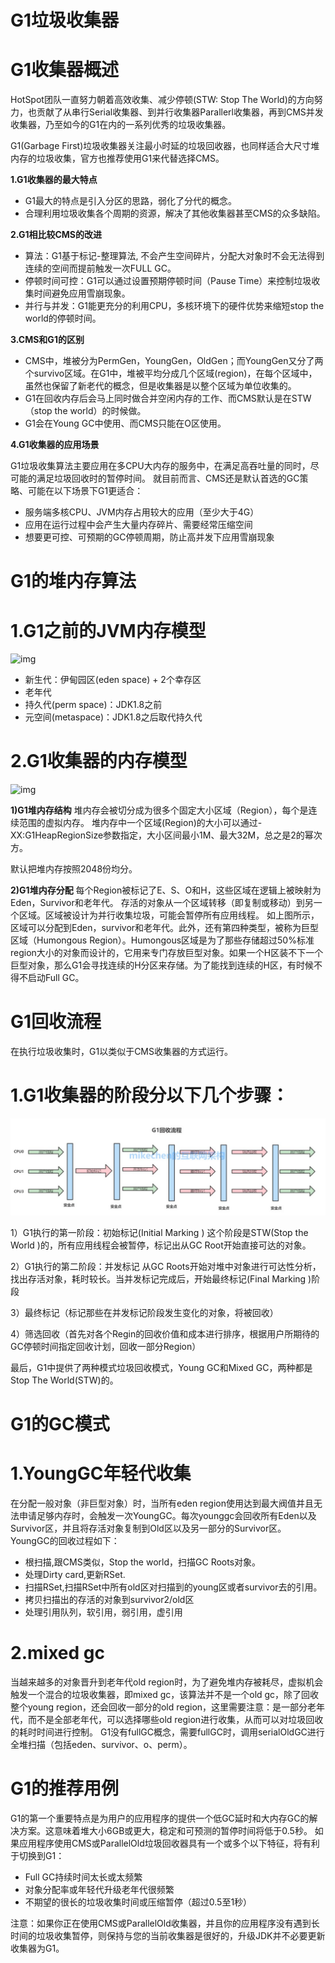 # G1垃圾收集器

# G1收集器概述

HotSpot团队一直努力朝着高效收集、减少停顿(STW: Stop The World)的方向努力，也贡献了从串行Serial收集器、到并行收集器Parallerl收集器，再到CMS并发收集器，乃至如今的G1在内的一系列优秀的垃圾收集器。

G1(Garbage First)垃圾收集器关注最小时延的垃圾回收器，也同样适合大尺寸堆内存的垃圾收集，官方也推荐使用G1来代替选择CMS。

**1.G1收集器的最大特点**

- G1最大的特点是引入分区的思路，弱化了分代的概念。
- 合理利用垃圾收集各个周期的资源，解决了其他收集器甚至CMS的众多缺陷。

**2.G1相比较CMS的改进**

- 算法：G1基于标记-整理算法, 不会产生空间碎片，分配大对象时不会无法得到连续的空间而提前触发一次FULL GC。
- 停顿时间可控：G1可以通过设置预期停顿时间（Pause Time）来控制垃圾收集时间避免应用雪崩现象。
- 并行与并发：G1能更充分的利用CPU，多核环境下的硬件优势来缩短stop the world的停顿时间。

**3.CMS和G1的区别**

- CMS中，堆被分为PermGen，YoungGen，OldGen；而YoungGen又分了两个survivo区域。在G1中，堆被平均分成几个区域(region)，在每个区域中，虽然也保留了新老代的概念，但是收集器是以整个区域为单位收集的。
- G1在回收内存后会马上同时做合并空闲内存的工作、而CMS默认是在STW（stop the world）的时候做。
- G1会在Young GC中使用、而CMS只能在O区使用。

**4.G1收集器的应用场景**

G1垃圾收集算法主要应用在多CPU大内存的服务中，在满足高吞吐量的同时，尽可能的满足垃圾回收时的暂停时间。
就目前而言、CMS还是默认首选的GC策略、可能在以下场景下G1更适合：

- 服务端多核CPU、JVM内存占用较大的应用（至少大于4G）
- 应用在运行过程中会产生大量内存碎片、需要经常压缩空间
- 想要更可控、可预期的GC停顿周期，防止高并发下应用雪崩现象

# G1的堆内存算法

# 1.G1之前的JVM内存模型

![img](https://p3-sign.toutiaoimg.com/tos-cn-i-qvj2lq49k0/a673f3bcf84c4b2589ec050adad94fb1~noop.image?_iz=58558&from=article.pc_detail&x-expires=1669346323&x-signature=yGkP0zPhdo5DXzJdqIU%2F%2BVP7Ncs%3D)



- 新生代：伊甸园区(eden space) + 2个幸存区
- 老年代
- 持久代(perm space)：JDK1.8之前
- 元空间(metaspace)：JDK1.8之后取代持久代

# 2.G1收集器的内存模型

![img](https://p3-sign.toutiaoimg.com/tos-cn-i-qvj2lq49k0/0d598b8a35da430e8b8efbffb2ae4afd~noop.image?_iz=58558&from=article.pc_detail&x-expires=1669346323&x-signature=5eEq3hDVplExlRuSLkNqxlSCFuI%3D)




**1)G1堆内存结构**
堆内存会被切分成为很多个固定大小区域（Region），每个是连续范围的虚拟内存。
堆内存中一个区域(Region)的大小可以通过-XX:G1HeapRegionSize参数指定，大小区间最小1M、最大32M，总之是2的幂次方。

默认把堆内存按照2048份均分。

**2)G1堆内存分配**
每个Region被标记了E、S、O和H，这些区域在逻辑上被映射为Eden，Survivor和老年代。
存活的对象从一个区域转移（即复制或移动）到另一个区域。区域被设计为并行收集垃圾，可能会暂停所有应用线程。
如上图所示，区域可以分配到Eden，survivor和老年代。此外，还有第四种类型，被称为巨型区域（Humongous Region）。Humongous区域是为了那些存储超过50%标准region大小的对象而设计的，它用来专门存放巨型对象。如果一个H区装不下一个巨型对象，那么G1会寻找连续的H分区来存储。为了能找到连续的H区，有时候不得不启动Full GC。

# G1回收流程

在执行垃圾收集时，G1以类似于CMS收集器的方式运行。

# 1.G1收集器的阶段分以下几个步骤：



![6341668742835_.pic](./6341668742835.jpg)


1）G1执行的第一阶段：初始标记(Initial Marking )
这个阶段是STW(Stop the World )的，所有应用线程会被暂停，标记出从GC Root开始直接可达的对象。

2）G1执行的第二阶段：并发标记
从GC Roots开始对堆中对象进行可达性分析，找出存活对象，耗时较长。当并发标记完成后，开始最终标记(Final Marking )阶段

3）最终标记（标记那些在并发标记阶段发生变化的对象，将被回收）

4）筛选回收（首先对各个Regin的回收价值和成本进行排序，根据用户所期待的GC停顿时间指定回收计划，回收一部分Region）

最后，G1中提供了两种模式垃圾回收模式，Young GC和Mixed GC，两种都是Stop The World(STW)的。

# G1的GC模式

# 1.YoungGC年轻代收集

在分配一般对象（非巨型对象）时，当所有eden region使用达到最大阀值并且无法申请足够内存时，会触发一次YoungGC。每次younggc会回收所有Eden以及Survivor区，并且将存活对象复制到Old区以及另一部分的Survivor区。
YoungGC的回收过程如下：

- 根扫描,跟CMS类似，Stop the world，扫描GC Roots对象。
- 处理Dirty card,更新RSet.
- 扫描RSet,扫描RSet中所有old区对扫描到的young区或者survivor去的引用。
- 拷贝扫描出的存活的对象到survivor2/old区
- 处理引用队列，软引用，弱引用，虚引用

# 2.mixed gc

当越来越多的对象晋升到老年代old region时，为了避免堆内存被耗尽，虚拟机会触发一个混合的垃圾收集器，即mixed gc，该算法并不是一个old gc，除了回收整个young region，还会回收一部分的old region，这里需要注意：是一部分老年代，而不是全部老年代，可以选择哪些old region进行收集，从而可以对垃圾回收的耗时时间进行控制。
G1没有fullGC概念，需要fullGC时，调用serialOldGC进行全堆扫描（包括eden、survivor、o、perm）。

# G1的推荐用例

G1的第一个重要特点是为用户的应用程序的提供一个低GC延时和大内存GC的解决方案。这意味着堆大小6GB或更大，稳定和可预测的暂停时间将低于0.5秒。
如果应用程序使用CMS或ParallelOld垃圾回收器具有一个或多个以下特征，将有利于切换到G1：

- Full GC持续时间太长或太频繁
- 对象分配率或年轻代升级老年代很频繁
- 不期望的很长的垃圾收集时间或压缩暂停（超过0.5至1秒）

注意：如果你正在使用CMS或ParallelOld收集器，并且你的应用程序没有遇到长时间的垃圾收集暂停，则保持与您的当前收集器是很好的，升级JDK并不必要更新收集器为G1。